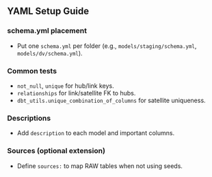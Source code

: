 ## YAML Setup Guide

### schema.yml placement
- Put one `schema.yml` per folder (e.g., `models/staging/schema.yml`, `models/dv/schema.yml`).

### Common tests
- `not_null`, `unique` for hub/link keys.
- `relationships` for link/satellite FK to hubs.
- `dbt_utils.unique_combination_of_columns` for satellite uniqueness.

### Descriptions
- Add `description` to each model and important columns.

### Sources (optional extension)
- Define `sources:` to map RAW tables when not using seeds.


